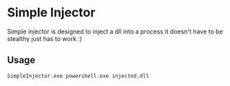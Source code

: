 # Simple Injector
Simple injector is designed to inject a dll into a process it doesn't have to be stealthy just has to work :)

## Usage
```
SimpleInjector.exe powershell.exe injected.dll
```
